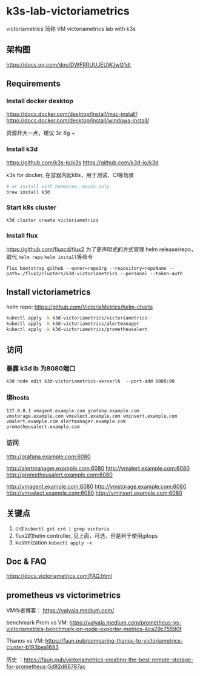 # k3s-lab-victoriametrics
victoriametrics 简称 VM
victoriametrics lab with k3s

## 架构图
https://docs.qq.com/doc/DWFRRUUJEUWJwQ1dt

## Requirements


### Install docker desktop

https://docs.docker.com/desktop/install/mac-install/
https://docs.docker.com/desktop/install/windows-install/

资源开大一点，建议 3c 6g +

### Install k3d
https://github.com/k3s-io/k3s 
https://github.com/k3d-io/k3d 

k3s for docker, 在容器内起k8s，用于测试、CI等场景


```bash
# or install with homebrew, macos only
brew install k3d
```

### Start k8s cluster

```
k3d cluster create victoriametrics
```

### Install flux
https://github.com/fluxcd/flux2
为了更声明式的方式管理 helm release/repo，取代 `helm repo` `helm install`等命令

```
flux bootstrap github --owner=repoOrg --repository=repoName --path=./flux2/clusters/k3d-victoriametrics --personal --token-auth

```
## Install victoriametrics

helm repo: https://github.com/VictoriaMetrics/helm-charts

```bash
kubectl apply -k k3d-victoriametrics/victoriametrics
kubectl apply -k k3d-victoriametrics/alertmanager
kubectl apply -k k3d-victoriametrics/prometheusalert
```

## 访问

### 暴露 k3d lb 为8080端口

```
k3d node edit k3d-victoriametrics-serverlb  --port-add 6080:80
```

### 绑hosts

```
127.0.0.1 vmagent.example.com grafana.example.com vmstorage.example.com vmselect.example.com vminsert.example.com vmalert.example.com alertmanager.example.com prometheusalert.example.com
```

### 访问

http://grafana.example.com:6080

http://alertmanager.example.com:6080
http://vmalert.example.com:6080
http://prometheusalert.example.com:6080

http://vmagent.example.com:6080
http://vmstorage.example.com:6080
http://vmselect.example.com:6080
http://vminsert.example.com:6080


## 关键点

1. crd `kubectl get crd | grep victoria`
2. flux2的helm controller, 见上面，可选，但是利于使用gitops
3. kustmization  `kubectl apply -k`


## Doc & FAQ

https://docs.victoriametrics.com/FAQ.html

## prometheus vs victorimetrics

VM作者博客： https://valyala.medium.com/

benchmark Prom vs VM: https://valyala.medium.com/prometheus-vs-victoriametrics-benchmark-on-node-exporter-metrics-4ca29c75590f

Thanos vs VM: https://faun.pub/comparing-thanos-to-victoriametrics-cluster-b193bea1683

历史 ：https://faun.pub/victoriametrics-creating-the-best-remote-storage-for-prometheus-5d92d66787ac